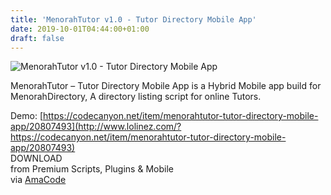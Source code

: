 ```yaml
---
title: 'MenorahTutor v1.0 - Tutor Directory Mobile App'
date: 2019-10-01T04:44:00+01:00
draft: false
---
```


![MenorahTutor v1.0 - Tutor Directory Mobile App](http://www.codelist.cc/uploads/posts/2019-10/1569900850_menorahtutor.jpg "MenorahTutor v1.0 - Tutor Directory Mobile App")  
  
MenorahTutor – Tutor Directory Mobile App is a Hybrid Mobile app build for MenorahDirectory, A directory listing script for online Tutors.  
  
Demo: [https://codecanyon.net/item/menorahtutor-tutor-directory-mobile-app/20807493](http://www.lolinez.com/?https://codecanyon.net/item/menorahtutor-tutor-directory-mobile-app/20807493)  
DOWNLOAD  
from Premium Scripts, Plugins & Mobile  
via [AmaCode](https://amazcode.ooo)